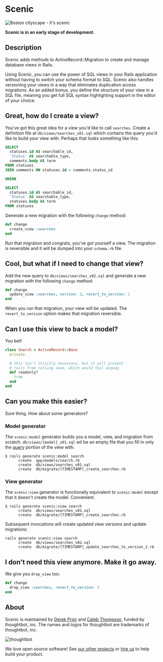# Scenic

![Boston cityscape - it's scenic](http://www.california-tour.com/blog/wp-content/uploads/2011/11/skyline-boats-shutterstock-superreduced.jpg)

**Scenic is in an early stage of development.**

## Description

Scenic adds methods to ActiveRecord::Migration to create and manage database
views in Rails.

Using Scenic, you can use the power of SQL views in your Rails application
without having to switch your schema format to SQL. Scenic also handles
versioning your views in a way that eliminates duplication across migrations. As
an added bonus, you define the structure of your view in a SQL file, meaning you
get full SQL syntax highlighting support in the editor of your choice.

## Great, how do I create a view?

You've got this great idea for a view you'd like to call `searches`. Create a
definition file at `db/views/searches_v01.sql` which contains the query you'd
like to build your view with. Perhaps that looks something like this:

```sql
SELECT
  statuses.id AS searchable_id,
  'Status' AS searchable_type,
  comments.body AS term
FROM statuses
JOIN comments ON statuses.id = comments.status_id

UNION

SELECT
  statuses.id AS searchable_id,
  'Status' AS searchable_type,
  statuses.body AS term
FROM statuses
```

Generate a new migration with the following `change` method:

```ruby
def change
  create_view :searches
end
```

Run that migration and congrats, you've got yourself a view. The migration is
reversible and it will be dumped into your `schema.rb` file.

## Cool, but what if I need to change that view?

Add the new query to `db/views/searches_v02.sql` and generate a new migration with
the following `change` method:

```ruby
def change
  update_view :searches, version: 2, revert_to_version: 1
end
```

When you run that migration, your view will be updated. The `revert_to_version`
option makes that migration reversible.

## Can I use this view to back a model?

You bet!

```ruby
class Search < ActiveRecord::Base
  private

  # this isn't strictly necessary, but it will prevent
  # rails from calling save, which would fail anyway.
  def readonly?
    true
  end
end
```

## Can you make this easier?

Sure thing. How about some generators?

### Model generator

The `scenic:model` generator builds you a model, view, and migration from
scratch. `db/views/[model]_v01.sql` wil be an empty file that you fill in only
the [query] portion of the view with.

[query]: http://www.postgresql.org/docs/current/static/sql-createview.html

```
$ rails generate scenic:model search
      create  app/models/search.rb
      create  db/views/searches_v01.sql
      create  db/migrate/[TIMESTAMP]_create_searches.rb
```

### View generator

The `scenic:view` generator is functionally equivalent to `scenic:model` except
that it doesn't create the model. Convenient.

```
$ rails generate scenic:view search
      create  db/views/searches_v01.sql
      create  db/migrate/[TIMESTAMP]_create_searches.rb
```

Subsequent invocations will create updated view versions and update migrations:

```
rails generate scenic:view search
      create  db/views/searches_v02.sql
      create  db/migrate/[TIMESTAMP]_update_searches_to_version_2.rb
```

## I don't need this view anymore. Make it go away.

We give you `drop_view` too:

```ruby
def change
  drop_view :searches, revert_to_version: 2
end
```

## About

Scenic is maintained by [Derek Prior] and [Caleb Thompson], funded by
thoughtbot, inc. The names and logos for thoughtbot are trademarks of
thoughtbot, inc.

[Derek Prior]: http://prioritized.net
[Caleb Thompson]: http://calebthompson.io

![thoughtbot](https://thoughtbot.com/logo.png)

We love open source software!  See [our other projects][community] or [hire
us][hire] to help build your product.

[community]: https://thoughtbot.com/community?utm_source=github
[hire]: https://thoughtbot.com/hire-us?utm_source=github
